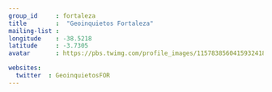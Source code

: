 ```yaml
---
group_id     : fortaleza
title        :  "Geoinquietos Fortaleza"
mailing-list : 
longitude    : -38.5218
latitude     : -3.7305
avatar       : https://pbs.twimg.com/profile_images/1157838560415932418/bjOO9p8L_400x400.jpg

websites:
  twitter  : GeoinquietosFOR
---
```

